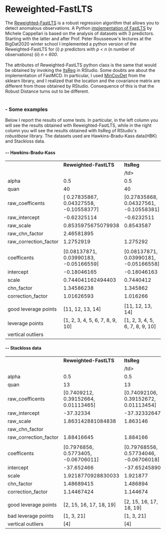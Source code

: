 # Reweighted-FastLTS

<p>
The <a href="https://www.researchgate.net/publication/220451824_Computing_LTS_Regression_for_Large_Data_Sets" target="_blank">Reweighted-FastLTS<a> is a robust regression algorithm that allows you to detect anomalous observations.
A Python <a href="https://pypi.org/project/ltsfit/" target="_blank">implementation of FastLTS</a> by Michele Cappellari is based on the analysis of datasets with 3 predictors. Starting with the latter and after Prof. Peter Rousseeuw's lectures at the BigDat2020 winter school I implemented a python version of the Reweighted-FastLTS for (i) <i>p</i> predictors with <i>p < n</i> (n number of observations) (ii) <i>n < 600</i>.
<br><br>
The attributes of Reweighted-FastLTS python class is the same that would be obtained by invoking the <a href="https://www.rdocumentation.org/packages/robustbase/versions/0.93-5/topics/ltsReg" target="_blank">ltsReg</a> in RStudio.
Some doubts are about the implementation of FastMCD. In particular, I used <a href="https://scikit-learn.org/stable/modules/generated/sklearn.covariance.MinCovDet.html">MinCovDet<a> from the sklearn library, and I realized that the location and the covariance matrix are different from those obtained by RStudio. Consequence of this is that the Robust Distance turns out to be different.
<br><br>  
  <h3>- Some examples</h3>
  Below I report the results of some tests. In particular, in the left column you will see the results obtained with Reweighted-FastLTS,   while in the right column you will see the results obtained with ltsReg of RStudio's <i>robustbase</i> library. The datasets used are   Hawkins-Bradu-Kass data(HBK) and Stackloss data.
  <br>
    <h4>-- Hawkins-Bradu-Kass</h4>
      <table>
        <tr><td></td><td><b>Reweighted-FastLTS</b></td><td><b>ltsReg</b></td></tr>
        <tr><td></td><td><img  href=""></td><td><img  href="">/td></tr>
        <tr><td>alpha</td><td>0.5</td><td>0.5</td></tr>
        <tr><td>quan</td><td>40</td><td>40</td></tr>
        <tr><td>raw_coefficents</td><td>[ 0.27835867, 0.04327558, -0.10558377] </td><td>[0.27835868, 0.04327561, -0.10558381]</td></tr>
        <tr><td>raw_intercept</td><td>-0.62325114 </td><td>-0.6232511</td></tr>
        <tr><td>raw_scale</td><td> 0.8535975675079938</td><td> 0.8543587</td></tr>
        <tr><td>raw_chn_factor</td><td>2.46581895</td><td></td></tr>
        <tr><td>raw_correction_factor</td><td>1.2752919</td><td>1.275292</td></tr>
        <tr><td></td><td></td></tr>
        <tr><td>coefficents</td><td>[0.08137871, 0.03990183, -0.05166559]</td><td>[0.08137871, 0.03990181, -0.05166558]</td></tr>
        <tr><td>intercept</td><td>-0.18046165</td><td>-0.18046163</td></tr>
        <tr><td>scale</td><td>0.744041162494403</td><td>0.7440412</td></tr>
        <tr><td>chn_factor</td><td>1.34586238</td><td>1.345862</td></tr>
        <tr><td>correction_factor</td><td>1.01626593</td><td>1.016266</td></tr>
        <tr><td></td><td></td></tr>
        <tr><td>good leverage points</td><td>[11, 12, 13, 14]</td><td>[11, 12, 13, 14]</td></tr>
        <tr><td>leverage points</td><td>[1, 2, 3, 4, 5, 6, 7, 8, 9, 10]</td><td>[1, 2, 3, 4, 5, 6, 7, 8, 9, 10]</td></tr>
        <tr><td>vertical outliers</td><td></td><td></td></tr>
      </table>
  
<h4>-- Stackloss data</h4>
      <table>
        <tr><td></td><td><b>Reweighted-FastLTS</b></td><td><b>ltsReg</b></td></tr>
        <tr><td></td><td><img  href=""></td><td><img  href="">/td></tr>
        <tr><td>alpha</td><td>0.5</td><td>0.5</td></tr>
        <tr><td>quan</td><td> 13</td><td>13</td></tr>
        <tr><td>raw_coefficents</td><td>[0.7409212, 0.39152664, 0.01113465]</td><td>[0.74092106, 0.39152672, 0.01113454]</td></tr>
        <tr><td>raw_intercept</td><td>-37.32334</td><td>-37.32332647</td></tr>
        <tr><td>raw_scale</td><td>1.863142881084838</td><td>1.863146</td></tr>
        <tr><td>raw_chn_factor</td><td></td><td></td></tr>
        <tr><td>raw_correction_factor</td><td>1.88416645</td><td>1.884166</td></tr>
        <tr><td></td><td></td></tr>
        <tr><td>coefficents</td><td>[0.7976856, 0.5773405, -0.06706011]</td><td>[0.79768556, 0.57734046, -0.06706018]</td></tr>
        <tr><td>intercept</td><td>-37.652466</td><td>-37.65245890</td></tr>
        <tr><td>scale</td><td>1.9218770928830033</td><td>1.921877</td></tr>
        <tr><td>chn_factor</td><td>1.48689415</td><td>1.486894 </td></tr>
        <tr><td>correction_factor</td><td>1.14467424</td><td>1.144674</td></tr>
        <tr><td></td><td></td></tr>
        <tr><td>good leverage points</td><td>[2, 15, 16, 17, 18, 19]</td><td>[2, 15, 16, 17, 18, 19]</td></tr>
        <tr><td>bad leverage points</td><td>[1, 3, 21]</td><td>[1, 3, 21]</td></tr>
        <tr><td>vertical outliers</td><td>[4]</td><td>[4]</td></tr>
      </table>
</p>
